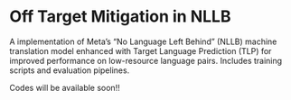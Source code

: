 # Off Target Mitigation in NLLB
A implementation of Meta’s “No Language Left Behind” (NLLB) machine translation model enhanced with Target Language Prediction (TLP) for improved performance on low-resource language pairs. Includes training scripts and evaluation pipelines.

Codes will be available soon!!
